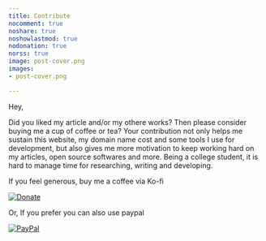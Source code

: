 ```yaml
---
title: Contribute
nocomment: true
noshare: true
noshowlastmod: true
nodonation: true
norss: true
image: post-cover.png
images:
- post-cover.png

---
```


Hey, 

Did you liked my article and/or my othere works? Then please consider buying me a cup of coffee or tea?
Your contribution not only helps me sustain this website, my domain name cost and some tools I use for development, but also gives me more motivation to keep working hard on my articles, open source softwares and more. Being a college student, it is hard to manage time for researching, writing and developing.

If you feel generous, buy me a coffee via Ko-fi

[![Donate](/images/kofi.png "250")](https://ko-fi.com/E1E4GIC7)

Or, If you prefer you can also use paypal

[![PayPal](/images/paypal.png "200")](https://www.paypal.com/paypalme/bauripalash)
